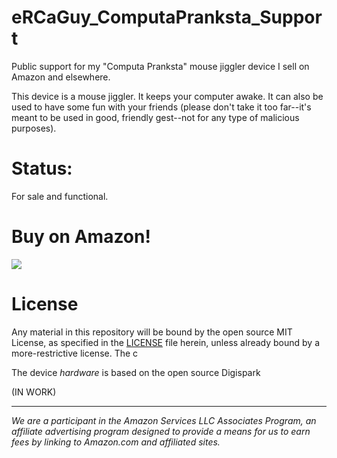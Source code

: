 # eRCaGuy_ComputaPranksta_Support
Public support for my "Computa Pranksta" mouse jiggler device I sell on Amazon and elsewhere.

This device is a mouse jiggler. It keeps your computer awake. It can also be used to have some fun with your friends (please don't take it too far--it's meant to be used in good, friendly gest--not for any type of malicious purposes).

# Status:

For sale and functional. 

# Buy on Amazon!

<a href="https://www.amazon.com/Computa-Pranksta-Keyboard-Device-50-Settings/dp/B06ZYZ2GTB/ref=as_li_ss_il?ie=UTF8&linkCode=li2&tag=wwwel-20&linkId=cd03a67ebd29af3c68493611f5022ee2&language=en_US" target="_blank"><img border="0" src="//ws-na.amazon-adsystem.com/widgets/q?_encoding=UTF8&ASIN=B06ZYZ2GTB&Format=_SL160_&ID=AsinImage&MarketPlace=US&ServiceVersion=20070822&WS=1&tag=wwwel-20&language=en_US" ></a><img src="https://ir-na.amazon-adsystem.com/e/ir?t=wwwel-20&language=en_US&l=li2&o=1&a=B06ZYZ2GTB" width="1" height="1" border="0" alt="" style="border:none !important; margin:0px !important;" />

# License

Any material in this repository will be bound by the open source MIT License, as specified in the [LICENSE](LICENSE) file herein, unless already bound by a more-restrictive license. The c

The device _hardware_ is based on the open source Digispark

(IN WORK)

----

_We are a participant in the Amazon Services LLC Associates Program, an affiliate advertising program designed to provide a means for us to earn fees by linking to Amazon.com and affiliated sites._